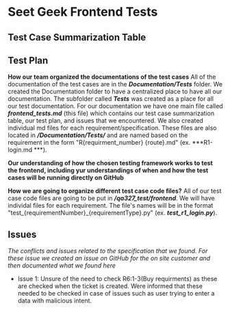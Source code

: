 # Seet Geek Frontend Tests

## Test Case Summarization Table

## Test Plan

**How our team organized the documentations of the test cases**
All of the documentation of the test cases are in the ***Documentation/Tests*** folder. We created the Documentation folder to have a centralized place to have all our documentation. The subfolder called ***Tests*** was created as a place for all our test documentation. For our documentation we have one main file called ***frontend_tests.md*** (this file) which contains our test case summarization table, our test plan, and issues that we encountered. We also created individual md files for each requirement/specification. These files are also located in ***/Documentation/Tests/*** and are named based on the requirement in the form "R{requirment_number} {route}.md" (ex. ***R1-login.md ***). 


**Our understanding of how the chosen testing framework works to test the frontend, including yur understandings of when and how the test cases will be running directly on GitHub**

**How we are going to organize different test case code files?**
All of our test case code files are going to be put in ***/qa327_test/frontend***. We will have individal files for each requirement. The file's names will be in the format "test_{requirementNumber}_{requirementType}.py" (ex. ***test_r1_login.py***). 

## Issues
*The conflicts and issues related to the specification that we found. For these issue we created an issue on GitHub for the on site customer and then documented what we found here*
- Issue 1: Unsure of the need to check R6:1-3(Buy requirments) as these are checked when the ticket is created. Were informed that these needed to be checked in case of issues such as user trying to enter a data with malicious intent. 
